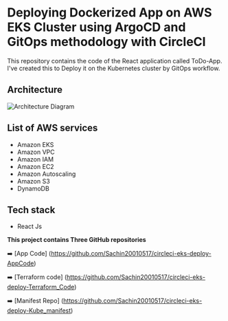 # Deploying Dockerized App on AWS EKS Cluster using ArgoCD and GitOps methodology with CircleCI

This repository contains the code of the React application called ToDo-App. I've created this to Deploy it on the Kubernetes cluster by GitOps workflow.


## Architecture
![Architecture Diagram](https://cdn-images-1.medium.com/max/800/1*T5IRoSoiqT8qnYLUprsRUQ.png)

## List of AWS services
- Amazon EKS 
- Amazon VPC
- Amazon  IAM
- Amazon EC2
- Amazon Autoscaling 
- Amazon S3
- DynamoDB 

## Tech stack

- React Js

**This project contains Three GitHub repositories**

➡️ [App Code] (https://github.com/Sachin20010517/circleci-eks-deploy-AppCode)

➡️ [Terraform code] (https://github.com/Sachin20010517/circleci-eks-deploy-Terraform_Code)

➡️ [Manifest Repo] (https://github.com/Sachin20010517/circleci-eks-deploy-Kube_manifest)

